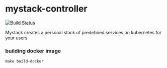 mystack-controller
=================
[![Build Status](https://travis-ci.org/topfreegames/mystack-controller.svg?branch=master)](https://travis-ci.org/topfreegames/mystack-controller)

Mystack creates a personal stack of predefined services on kubernetes for your users

### building docker image
```
make build-docker
```
